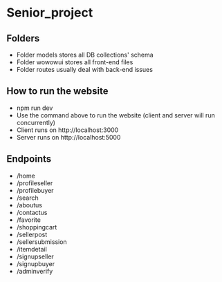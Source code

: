 # Senior_project

## Folders
- Folder models stores all DB collections' schema 
- Folder wowowui stores all front-end files
- Folder routes usually deal with back-end issues

## How to run the website
- npm run dev 
- Use the command above to run the website (client and server will run concurrently)
- Client runs on http://localhost:3000
- Server runs on http://localhost:5000

## Endpoints
- /home
- /profileseller
- /profilebuyer
- /search
- /aboutus
- /contactus
- /favorite
- /shoppingcart
- /sellerpost
- /sellersubmission
- /itemdetail
- /signupseller
- /signupbuyer
- /adminverify
